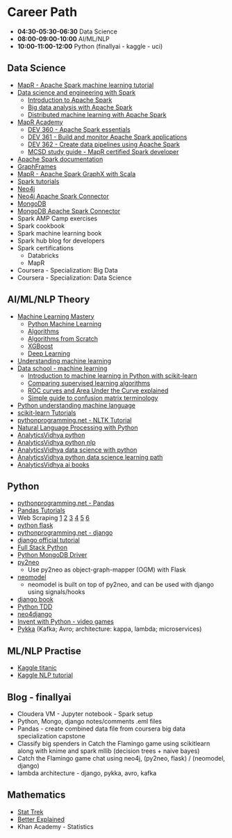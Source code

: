 # Career Path #

+ **04:30-05:30-06:30** Data Science
+ **08:00-09:00-10:00** AI/ML/NLP
+ **10:00-11:00-12:00** Python
(finallyai - kaggle - uci)

## Data Science ##
+ [MapR - Apache Spark machine learning tutorial](https://www.mapr.com/blog/apache-spark-machine-learning-tutorial)
+ [Data science and engineering with Spark](https://courses.edx.org/dashboard/programs/21/data-science-and-engineering-with-spark)
  - [Introduction to Apache Spark](https://www.edx.org/course/introduction-apache-spark-uc-berkeleyx-cs105x)
  - [Big data analysis with Apache Spark](https://www.edx.org/course/big-data-analysis-apache-spark-uc-berkeleyx-cs110x)
  - [Distributed machine learning with Apache Spark](https://courses.edx.org/courses/course-v1:BerkeleyX+CS120x+2T2016/info)
+ [MapR Academy](http://learn.mapr.com/)
  - [DEV 360 - Apache Spark essentials](http://learn.mapr.com/dev-360-apache-spark-essentials)
  - [DEV 361 - Build and monitor Apache Spark applications](http://learn.mapr.com/dev-361-build-and-monitor-apache-spark-applications)
  - [DEV 362 - Create data pipelines using Apache Spark](http://learn.mapr.com/dev-362-create-data-pipelines-using-apache-spark)
  - [MCSD study guide - MapR certified Spark developer](http://learn.mapr.com/free-spark-certification-study-guide)
+ [Apache Spark documentation](http://spark.apache.org/docs/latest/)
+ [GraphFrames](http://graphframes.github.io/index.html)
+ [MapR - Apache Spark GraphX with Scala](https://www.mapr.com/blog/how-get-started-using-apache-spark-graphx-scala)
+ [Spark tutorials](http://sparktutorials.net/)
+ [Neo4j](https://neo4j.com/developer/get-started/)
+ [Neo4j Apache Spark Connector](https://neo4j.com/blog/neo4j-3-0-apache-spark-connector/)
+ [MongoDB](https://docs.mongodb.com/manual/)
+ [MongoDB Apache Spark Connector](https://www.mongodb.com/products/spark-connector)
+ Spark AMP Camp exercises
+ Spark cookbook
+ Spark machine learning book
+ Spark hub blog for developers
+ Spark certifications
  - Databricks
  - MapR
+ Coursera - Specialization: Big Data 
+ Coursera - Specialization: Data Science

## AI/ML/NLP Theory ##
+ [Machine Learning Mastery](http://machinelearningmastery.com/)
  - [Python Machine Learning](http://machinelearningmastery.com/category/python-machine-learning/)
  - [Algorithms](http://machinelearningmastery.com/category/machine-learning-algorithms/)
  - [Algorithms from Scratch](http://machinelearningmastery.com/category/algorithms-from-scratch/)
  - [XGBoost](http://machinelearningmastery.com/category/xgboost/)
  - [Deep Learning](http://machinelearningmastery.com/category/deep-learning/)
+ [Understanding machine learning](https://github.com/faameem/machine-learning/tree/master/understanding-machine-learning)
+ [Data school - machine learning](http://www.dataschool.io/tag/machine-learning/)
  - [Introduction to machine learning in Python with scikit-learn](http://www.dataschool.io/machine-learning-with-scikit-learn/)
  - [Comparing supervised learning algorithms](http://www.dataschool.io/comparing-supervised-learning-algorithms/)
  - [ROC curves and Area Under the Curve explained](http://www.dataschool.io/roc-curves-and-auc-explained/)
  - [Simple guide to confusion matrix terminology](http://www.dataschool.io/simple-guide-to-confusion-matrix-terminology/)
+ [Python understanding machine language](https://github.com/faameem/machine-learning/tree/master/python-understanding-machine-learning)
+ [scikit-learn Tutorials](http://scikit-learn.org/stable/tutorial/index.html)
+ [pythonprogramming.net - NLTK Tutorial](https://pythonprogramming.net/tokenizing-words-sentences-nltk-tutorial/)
+ [Natural Language Processing with Python](http://www.nltk.org/book/)
+ [AnalyticsVidhya python](https://www.analyticsvidhya.com/blog/category/python-2/)
+ [AnalyticsVidhya python nlp](https://www.analyticsvidhya.com/blog/2017/01/ultimate-guide-to-understand-implement-natural-language-processing-codes-in-python/)
+ [AnalyticsVidhya data science with python](https://www.analyticsvidhya.com/blog/2016/01/complete-tutorial-learn-data-science-python-scratch-2/)
+ [AnalyticsVidhya python data science learning path](https://www.analyticsvidhya.com/learning-paths-data-science-business-analytics-business-intelligence-big-data/learning-path-data-science-python/)
+ [AnalyticsVidhya ai books](https://www.analyticsvidhya.com/blog/2015/10/read-books-for-beginners-machine-learning-artificial-intelligence/)

## Python ##
+ [pythonprogramming.net - Pandas](https://pythonprogramming.net/data-analysis-python-pandas-tutorial-introduction/)
+ [Pandas Tutorials](http://pandas.pydata.org/pandas-docs/stable/tutorials.html)
+ Web Scraping
  [1](http://docs.python-guide.org/en/latest/scenarios/scrape/)
  [2](https://automatetheboringstuff.com/chapter11/)
  [3](http://www.gregreda.com/2013/03/03/web-scraping-101-with-python/)
  [4](https://first-web-scraper.readthedocs.io/en/latest/)
  [5](https://www.dataquest.io/blog/web-scraping-tutorial-python/)
  [6](https://www.analyticsvidhya.com/blog/2015/10/beginner-guide-web-scraping-beautiful-soup-python/)
+ [python flask](http://flask.pocoo.org/)
+ [pythonprogramming.net - django](https://pythonprogramming.net/django-web-development-with-python-intro/)
+ [django official tutorial](https://docs.djangoproject.com/en/1.10/intro/tutorial01/)
+ [Full Stack Python](https://www.fullstackpython.com/)
+ [Python MongoDB Driver](https://docs.mongodb.com/ecosystem/drivers/python/)
+ [py2neo](http://www.slideshare.net/sonal-raj/neo4j-and-python-pycon-india-2014-talk)
  - Use py2neo as object-graph-mapper (OGM) with Flask
+ [neomodel](http://neomodel.readthedocs.io/en/latest/)
  - neomodel is built on top of py2neo, and can be used with django using signals/hooks
+ [django book](http://djangobook.com/)
+ [Python TDD](http://www.obeythetestinggoat.com/)
+ [neo4django](https://neo4django.readthedocs.io/en/latest/index.html)
+ [Invent with Python - video games](http://inventwithpython.com/)
+ [Pykka](https://www.pykka.org/en/latest/)
(Kafka; Avro; architecture: kappa, lambda; microservices)

## ML/NLP Practise ##
+ [Kaggle titanic](https://www.kaggle.com/c/titanic)
+ [Kaggle NLP tutorial](https://www.kaggle.com/c/word2vec-nlp-tutorial)

## Blog - finallyai ##
+ Cloudera VM - Jupyter notebook - Spark setup
+ Python, Mongo, django notes/comments .eml files
+ Pandas - create combined data file from coursera big data specialization capstone
+ Classify big spenders in Catch the Flamingo game using scikitlearn along with knime and spark mllib (decision trees + naive bayes)
+ Catch the Flamingo game chat using neo4j, (py2neo, flask) / (neomodel, django)
+ lambda architecture - django, pykka, avro, kafka

## Mathematics ##
+ [Stat Trek](http://stattrek.com/)
+ [Better Explained](https://betterexplained.com/)
+ Khan Academy - Statistics
